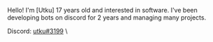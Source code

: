 
Hello! I'm [Utku] 17 years old and interested in software. I've been developing bots on discord for 2 years and managing many projects.

Discord: [utku#3199](https://discord.com/users/389084737177780234) \




